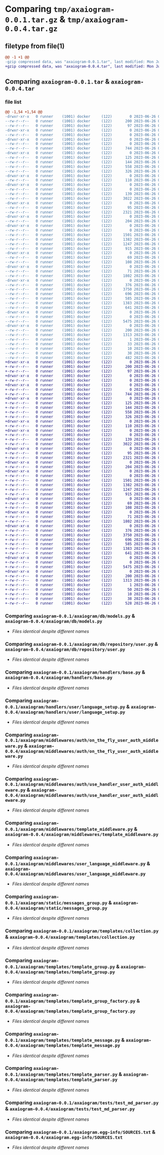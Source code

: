 # Comparing `tmp/axaiogram-0.0.1.tar.gz` & `tmp/axaiogram-0.0.4.tar.gz`

## filetype from file(1)

```diff
@@ -1 +1 @@
-gzip compressed data, was "axaiogram-0.0.1.tar", last modified: Mon Jun 26 07:13:45 2023, max compression
+gzip compressed data, was "axaiogram-0.0.4.tar", last modified: Mon Jun 26 07:20:11 2023, max compression
```

## Comparing `axaiogram-0.0.1.tar` & `axaiogram-0.0.4.tar`

### file list

```diff
@@ -1,54 +1,54 @@
-drwxr-xr-x   0 runner    (1001) docker     (122)        0 2023-06-26 07:13:45.115482 axaiogram-0.0.1/
--rw-r--r--   0 runner    (1001) docker     (122)      200 2023-06-26 07:13:45.115482 axaiogram-0.0.1/PKG-INFO
--rw-r--r--   0 runner    (1001) docker     (122)       97 2023-06-26 07:13:24.000000 axaiogram-0.0.1/README.md
-drwxr-xr-x   0 runner    (1001) docker     (122)        0 2023-06-26 07:13:45.111482 axaiogram-0.0.1/axaiogram/
--rw-r--r--   0 runner    (1001) docker     (122)        0 2023-06-26 07:13:24.000000 axaiogram-0.0.1/axaiogram/__init__.py
-drwxr-xr-x   0 runner    (1001) docker     (122)        0 2023-06-26 07:13:45.111482 axaiogram-0.0.1/axaiogram/db/
--rw-r--r--   0 runner    (1001) docker     (122)        0 2023-06-26 07:13:24.000000 axaiogram-0.0.1/axaiogram/db/__init__.py
--rw-r--r--   0 runner    (1001) docker     (122)      744 2023-06-26 07:13:24.000000 axaiogram-0.0.1/axaiogram/db/models.py
-drwxr-xr-x   0 runner    (1001) docker     (122)        0 2023-06-26 07:13:45.111482 axaiogram-0.0.1/axaiogram/db/repository/
--rw-r--r--   0 runner    (1001) docker     (122)      125 2023-06-26 07:13:24.000000 axaiogram-0.0.1/axaiogram/db/repository/__init__.py
--rw-r--r--   0 runner    (1001) docker     (122)      144 2023-06-26 07:13:24.000000 axaiogram-0.0.1/axaiogram/db/repository/collection.py
--rw-r--r--   0 runner    (1001) docker     (122)      558 2023-06-26 07:13:24.000000 axaiogram-0.0.1/axaiogram/db/repository/user.py
--rw-r--r--   0 runner    (1001) docker     (122)      326 2023-06-26 07:13:24.000000 axaiogram-0.0.1/axaiogram/db/schemas.py
-drwxr-xr-x   0 runner    (1001) docker     (122)        0 2023-06-26 07:13:45.111482 axaiogram-0.0.1/axaiogram/handlers/
--rw-r--r--   0 runner    (1001) docker     (122)      110 2023-06-26 07:13:24.000000 axaiogram-0.0.1/axaiogram/handlers/__init__.py
-drwxr-xr-x   0 runner    (1001) docker     (122)        0 2023-06-26 07:13:45.111482 axaiogram-0.0.1/axaiogram/handlers/auth/
--rw-r--r--   0 runner    (1001) docker     (122)        0 2023-06-26 07:13:24.000000 axaiogram-0.0.1/axaiogram/handlers/auth/__init__.py
--rw-r--r--   0 runner    (1001) docker     (122)      139 2023-06-26 07:13:24.000000 axaiogram-0.0.1/axaiogram/handlers/auth/email_user_auth_handlers.py
--rw-r--r--   0 runner    (1001) docker     (122)     3022 2023-06-26 07:13:24.000000 axaiogram-0.0.1/axaiogram/handlers/base.py
-drwxr-xr-x   0 runner    (1001) docker     (122)        0 2023-06-26 07:13:45.111482 axaiogram-0.0.1/axaiogram/handlers/user/
--rw-r--r--   0 runner    (1001) docker     (122)       95 2023-06-26 07:13:24.000000 axaiogram-0.0.1/axaiogram/handlers/user/__init__.py
--rw-r--r--   0 runner    (1001) docker     (122)     2321 2023-06-26 07:13:24.000000 axaiogram-0.0.1/axaiogram/handlers/user/language_setup.py
-drwxr-xr-x   0 runner    (1001) docker     (122)        0 2023-06-26 07:13:45.111482 axaiogram-0.0.1/axaiogram/middlewares/
--rw-r--r--   0 runner    (1001) docker     (122)      204 2023-06-26 07:13:24.000000 axaiogram-0.0.1/axaiogram/middlewares/__init__.py
-drwxr-xr-x   0 runner    (1001) docker     (122)        0 2023-06-26 07:13:45.111482 axaiogram-0.0.1/axaiogram/middlewares/auth/
--rw-r--r--   0 runner    (1001) docker     (122)        0 2023-06-26 07:13:24.000000 axaiogram-0.0.1/axaiogram/middlewares/auth/__init__.py
--rw-r--r--   0 runner    (1001) docker     (122)     1501 2023-06-26 07:13:24.000000 axaiogram-0.0.1/axaiogram/middlewares/auth/on_the_fly_user_auth_middleware.py
--rw-r--r--   0 runner    (1001) docker     (122)     1382 2023-06-26 07:13:24.000000 axaiogram-0.0.1/axaiogram/middlewares/auth/use_handler_user_auth_middleware.py
--rw-r--r--   0 runner    (1001) docker     (122)     1247 2023-06-26 07:13:24.000000 axaiogram-0.0.1/axaiogram/middlewares/template_middleware.py
--rw-r--r--   0 runner    (1001) docker     (122)      915 2023-06-26 07:13:24.000000 axaiogram-0.0.1/axaiogram/middlewares/user_language_middleware.py
-drwxr-xr-x   0 runner    (1001) docker     (122)        0 2023-06-26 07:13:45.111482 axaiogram-0.0.1/axaiogram/settings/
--rw-r--r--   0 runner    (1001) docker     (122)       69 2023-06-26 07:13:24.000000 axaiogram-0.0.1/axaiogram/settings/__init__.py
--rw-r--r--   0 runner    (1001) docker     (122)      108 2023-06-26 07:13:24.000000 axaiogram-0.0.1/axaiogram/settings/basic.py
-drwxr-xr-x   0 runner    (1001) docker     (122)        0 2023-06-26 07:13:45.115482 axaiogram-0.0.1/axaiogram/static/
--rw-r--r--   0 runner    (1001) docker     (122)       71 2023-06-26 07:13:24.000000 axaiogram-0.0.1/axaiogram/static/__init__.py
--rw-r--r--   0 runner    (1001) docker     (122)     1802 2023-06-26 07:13:24.000000 axaiogram-0.0.1/axaiogram/static/messages_group.py
-drwxr-xr-x   0 runner    (1001) docker     (122)        0 2023-06-26 07:13:45.115482 axaiogram-0.0.1/axaiogram/templates/
--rw-r--r--   0 runner    (1001) docker     (122)      376 2023-06-26 07:13:24.000000 axaiogram-0.0.1/axaiogram/templates/__init__.py
--rw-r--r--   0 runner    (1001) docker     (122)     3750 2023-06-26 07:13:24.000000 axaiogram-0.0.1/axaiogram/templates/collection.py
--rw-r--r--   0 runner    (1001) docker     (122)      696 2023-06-26 07:13:24.000000 axaiogram-0.0.1/axaiogram/templates/template_group.py
--rw-r--r--   0 runner    (1001) docker     (122)      585 2023-06-26 07:13:24.000000 axaiogram-0.0.1/axaiogram/templates/template_group_factory.py
--rw-r--r--   0 runner    (1001) docker     (122)     1383 2023-06-26 07:13:24.000000 axaiogram-0.0.1/axaiogram/templates/template_message.py
--rw-r--r--   0 runner    (1001) docker     (122)      641 2023-06-26 07:13:24.000000 axaiogram-0.0.1/axaiogram/templates/template_parser.py
-drwxr-xr-x   0 runner    (1001) docker     (122)        0 2023-06-26 07:13:45.115482 axaiogram-0.0.1/axaiogram/tests/
--rw-r--r--   0 runner    (1001) docker     (122)        0 2023-06-26 07:13:24.000000 axaiogram-0.0.1/axaiogram/tests/__init__.py
--rw-r--r--   0 runner    (1001) docker     (122)     5475 2023-06-26 07:13:24.000000 axaiogram-0.0.1/axaiogram/tests/test_md_parser.py
-drwxr-xr-x   0 runner    (1001) docker     (122)        0 2023-06-26 07:13:45.111482 axaiogram-0.0.1/axaiogram.egg-info/
--rw-r--r--   0 runner    (1001) docker     (122)      200 2023-06-26 07:13:45.000000 axaiogram-0.0.1/axaiogram.egg-info/PKG-INFO
--rw-r--r--   0 runner    (1001) docker     (122)     1313 2023-06-26 07:13:45.000000 axaiogram-0.0.1/axaiogram.egg-info/SOURCES.txt
--rw-r--r--   0 runner    (1001) docker     (122)        1 2023-06-26 07:13:45.000000 axaiogram-0.0.1/axaiogram.egg-info/dependency_links.txt
--rw-r--r--   0 runner    (1001) docker     (122)       33 2023-06-26 07:13:45.000000 axaiogram-0.0.1/axaiogram.egg-info/requires.txt
--rw-r--r--   0 runner    (1001) docker     (122)       10 2023-06-26 07:13:45.000000 axaiogram-0.0.1/axaiogram.egg-info/top_level.txt
--rw-r--r--   0 runner    (1001) docker     (122)       38 2023-06-26 07:13:45.115482 axaiogram-0.0.1/setup.cfg
--rw-r--r--   0 runner    (1001) docker     (122)      482 2023-06-26 07:13:24.000000 axaiogram-0.0.1/setup.py
+drwxr-xr-x   0 runner    (1001) docker     (122)        0 2023-06-26 07:20:11.690093 axaiogram-0.0.4/
+-rw-r--r--   0 runner    (1001) docker     (122)      200 2023-06-26 07:20:11.690093 axaiogram-0.0.4/PKG-INFO
+-rw-r--r--   0 runner    (1001) docker     (122)       97 2023-06-26 07:19:41.000000 axaiogram-0.0.4/README.md
+drwxr-xr-x   0 runner    (1001) docker     (122)        0 2023-06-26 07:20:11.682093 axaiogram-0.0.4/axaiogram/
+-rw-r--r--   0 runner    (1001) docker     (122)        0 2023-06-26 07:19:41.000000 axaiogram-0.0.4/axaiogram/__init__.py
+drwxr-xr-x   0 runner    (1001) docker     (122)        0 2023-06-26 07:20:11.682093 axaiogram-0.0.4/axaiogram/db/
+-rw-r--r--   0 runner    (1001) docker     (122)        0 2023-06-26 07:19:41.000000 axaiogram-0.0.4/axaiogram/db/__init__.py
+-rw-r--r--   0 runner    (1001) docker     (122)      744 2023-06-26 07:19:41.000000 axaiogram-0.0.4/axaiogram/db/models.py
+drwxr-xr-x   0 runner    (1001) docker     (122)        0 2023-06-26 07:20:11.686093 axaiogram-0.0.4/axaiogram/db/repository/
+-rw-r--r--   0 runner    (1001) docker     (122)      125 2023-06-26 07:19:41.000000 axaiogram-0.0.4/axaiogram/db/repository/__init__.py
+-rw-r--r--   0 runner    (1001) docker     (122)      144 2023-06-26 07:19:41.000000 axaiogram-0.0.4/axaiogram/db/repository/collection.py
+-rw-r--r--   0 runner    (1001) docker     (122)      558 2023-06-26 07:19:41.000000 axaiogram-0.0.4/axaiogram/db/repository/user.py
+-rw-r--r--   0 runner    (1001) docker     (122)      326 2023-06-26 07:19:41.000000 axaiogram-0.0.4/axaiogram/db/schemas.py
+drwxr-xr-x   0 runner    (1001) docker     (122)        0 2023-06-26 07:20:11.686093 axaiogram-0.0.4/axaiogram/handlers/
+-rw-r--r--   0 runner    (1001) docker     (122)      110 2023-06-26 07:19:41.000000 axaiogram-0.0.4/axaiogram/handlers/__init__.py
+drwxr-xr-x   0 runner    (1001) docker     (122)        0 2023-06-26 07:20:11.686093 axaiogram-0.0.4/axaiogram/handlers/auth/
+-rw-r--r--   0 runner    (1001) docker     (122)        0 2023-06-26 07:19:41.000000 axaiogram-0.0.4/axaiogram/handlers/auth/__init__.py
+-rw-r--r--   0 runner    (1001) docker     (122)      139 2023-06-26 07:19:41.000000 axaiogram-0.0.4/axaiogram/handlers/auth/email_user_auth_handlers.py
+-rw-r--r--   0 runner    (1001) docker     (122)     3022 2023-06-26 07:19:41.000000 axaiogram-0.0.4/axaiogram/handlers/base.py
+drwxr-xr-x   0 runner    (1001) docker     (122)        0 2023-06-26 07:20:11.686093 axaiogram-0.0.4/axaiogram/handlers/user/
+-rw-r--r--   0 runner    (1001) docker     (122)       95 2023-06-26 07:19:41.000000 axaiogram-0.0.4/axaiogram/handlers/user/__init__.py
+-rw-r--r--   0 runner    (1001) docker     (122)     2321 2023-06-26 07:19:41.000000 axaiogram-0.0.4/axaiogram/handlers/user/language_setup.py
+drwxr-xr-x   0 runner    (1001) docker     (122)        0 2023-06-26 07:20:11.686093 axaiogram-0.0.4/axaiogram/middlewares/
+-rw-r--r--   0 runner    (1001) docker     (122)      204 2023-06-26 07:19:41.000000 axaiogram-0.0.4/axaiogram/middlewares/__init__.py
+drwxr-xr-x   0 runner    (1001) docker     (122)        0 2023-06-26 07:20:11.686093 axaiogram-0.0.4/axaiogram/middlewares/auth/
+-rw-r--r--   0 runner    (1001) docker     (122)        0 2023-06-26 07:19:41.000000 axaiogram-0.0.4/axaiogram/middlewares/auth/__init__.py
+-rw-r--r--   0 runner    (1001) docker     (122)     1501 2023-06-26 07:19:41.000000 axaiogram-0.0.4/axaiogram/middlewares/auth/on_the_fly_user_auth_middleware.py
+-rw-r--r--   0 runner    (1001) docker     (122)     1382 2023-06-26 07:19:41.000000 axaiogram-0.0.4/axaiogram/middlewares/auth/use_handler_user_auth_middleware.py
+-rw-r--r--   0 runner    (1001) docker     (122)     1247 2023-06-26 07:19:41.000000 axaiogram-0.0.4/axaiogram/middlewares/template_middleware.py
+-rw-r--r--   0 runner    (1001) docker     (122)      915 2023-06-26 07:19:41.000000 axaiogram-0.0.4/axaiogram/middlewares/user_language_middleware.py
+drwxr-xr-x   0 runner    (1001) docker     (122)        0 2023-06-26 07:20:11.686093 axaiogram-0.0.4/axaiogram/settings/
+-rw-r--r--   0 runner    (1001) docker     (122)       69 2023-06-26 07:19:41.000000 axaiogram-0.0.4/axaiogram/settings/__init__.py
+-rw-r--r--   0 runner    (1001) docker     (122)      108 2023-06-26 07:19:41.000000 axaiogram-0.0.4/axaiogram/settings/basic.py
+drwxr-xr-x   0 runner    (1001) docker     (122)        0 2023-06-26 07:20:11.686093 axaiogram-0.0.4/axaiogram/static/
+-rw-r--r--   0 runner    (1001) docker     (122)       71 2023-06-26 07:19:41.000000 axaiogram-0.0.4/axaiogram/static/__init__.py
+-rw-r--r--   0 runner    (1001) docker     (122)     1802 2023-06-26 07:19:41.000000 axaiogram-0.0.4/axaiogram/static/messages_group.py
+drwxr-xr-x   0 runner    (1001) docker     (122)        0 2023-06-26 07:20:11.690093 axaiogram-0.0.4/axaiogram/templates/
+-rw-r--r--   0 runner    (1001) docker     (122)      376 2023-06-26 07:19:41.000000 axaiogram-0.0.4/axaiogram/templates/__init__.py
+-rw-r--r--   0 runner    (1001) docker     (122)     3750 2023-06-26 07:19:41.000000 axaiogram-0.0.4/axaiogram/templates/collection.py
+-rw-r--r--   0 runner    (1001) docker     (122)      696 2023-06-26 07:19:41.000000 axaiogram-0.0.4/axaiogram/templates/template_group.py
+-rw-r--r--   0 runner    (1001) docker     (122)      585 2023-06-26 07:19:41.000000 axaiogram-0.0.4/axaiogram/templates/template_group_factory.py
+-rw-r--r--   0 runner    (1001) docker     (122)     1383 2023-06-26 07:19:41.000000 axaiogram-0.0.4/axaiogram/templates/template_message.py
+-rw-r--r--   0 runner    (1001) docker     (122)      641 2023-06-26 07:19:41.000000 axaiogram-0.0.4/axaiogram/templates/template_parser.py
+drwxr-xr-x   0 runner    (1001) docker     (122)        0 2023-06-26 07:20:11.690093 axaiogram-0.0.4/axaiogram/tests/
+-rw-r--r--   0 runner    (1001) docker     (122)        0 2023-06-26 07:19:41.000000 axaiogram-0.0.4/axaiogram/tests/__init__.py
+-rw-r--r--   0 runner    (1001) docker     (122)     5475 2023-06-26 07:19:41.000000 axaiogram-0.0.4/axaiogram/tests/test_md_parser.py
+drwxr-xr-x   0 runner    (1001) docker     (122)        0 2023-06-26 07:20:11.682093 axaiogram-0.0.4/axaiogram.egg-info/
+-rw-r--r--   0 runner    (1001) docker     (122)      200 2023-06-26 07:20:11.000000 axaiogram-0.0.4/axaiogram.egg-info/PKG-INFO
+-rw-r--r--   0 runner    (1001) docker     (122)     1313 2023-06-26 07:20:11.000000 axaiogram-0.0.4/axaiogram.egg-info/SOURCES.txt
+-rw-r--r--   0 runner    (1001) docker     (122)        1 2023-06-26 07:20:11.000000 axaiogram-0.0.4/axaiogram.egg-info/dependency_links.txt
+-rw-r--r--   0 runner    (1001) docker     (122)       50 2023-06-26 07:20:11.000000 axaiogram-0.0.4/axaiogram.egg-info/requires.txt
+-rw-r--r--   0 runner    (1001) docker     (122)       10 2023-06-26 07:20:11.000000 axaiogram-0.0.4/axaiogram.egg-info/top_level.txt
+-rw-r--r--   0 runner    (1001) docker     (122)       38 2023-06-26 07:20:11.690093 axaiogram-0.0.4/setup.cfg
+-rw-r--r--   0 runner    (1001) docker     (122)      528 2023-06-26 07:19:41.000000 axaiogram-0.0.4/setup.py
```

### Comparing `axaiogram-0.0.1/axaiogram/db/models.py` & `axaiogram-0.0.4/axaiogram/db/models.py`

 * *Files identical despite different names*

### Comparing `axaiogram-0.0.1/axaiogram/db/repository/user.py` & `axaiogram-0.0.4/axaiogram/db/repository/user.py`

 * *Files identical despite different names*

### Comparing `axaiogram-0.0.1/axaiogram/handlers/base.py` & `axaiogram-0.0.4/axaiogram/handlers/base.py`

 * *Files identical despite different names*

### Comparing `axaiogram-0.0.1/axaiogram/handlers/user/language_setup.py` & `axaiogram-0.0.4/axaiogram/handlers/user/language_setup.py`

 * *Files identical despite different names*

### Comparing `axaiogram-0.0.1/axaiogram/middlewares/auth/on_the_fly_user_auth_middleware.py` & `axaiogram-0.0.4/axaiogram/middlewares/auth/on_the_fly_user_auth_middleware.py`

 * *Files identical despite different names*

### Comparing `axaiogram-0.0.1/axaiogram/middlewares/auth/use_handler_user_auth_middleware.py` & `axaiogram-0.0.4/axaiogram/middlewares/auth/use_handler_user_auth_middleware.py`

 * *Files identical despite different names*

### Comparing `axaiogram-0.0.1/axaiogram/middlewares/template_middleware.py` & `axaiogram-0.0.4/axaiogram/middlewares/template_middleware.py`

 * *Files identical despite different names*

### Comparing `axaiogram-0.0.1/axaiogram/middlewares/user_language_middleware.py` & `axaiogram-0.0.4/axaiogram/middlewares/user_language_middleware.py`

 * *Files identical despite different names*

### Comparing `axaiogram-0.0.1/axaiogram/static/messages_group.py` & `axaiogram-0.0.4/axaiogram/static/messages_group.py`

 * *Files identical despite different names*

### Comparing `axaiogram-0.0.1/axaiogram/templates/collection.py` & `axaiogram-0.0.4/axaiogram/templates/collection.py`

 * *Files identical despite different names*

### Comparing `axaiogram-0.0.1/axaiogram/templates/template_group.py` & `axaiogram-0.0.4/axaiogram/templates/template_group.py`

 * *Files identical despite different names*

### Comparing `axaiogram-0.0.1/axaiogram/templates/template_group_factory.py` & `axaiogram-0.0.4/axaiogram/templates/template_group_factory.py`

 * *Files identical despite different names*

### Comparing `axaiogram-0.0.1/axaiogram/templates/template_message.py` & `axaiogram-0.0.4/axaiogram/templates/template_message.py`

 * *Files identical despite different names*

### Comparing `axaiogram-0.0.1/axaiogram/templates/template_parser.py` & `axaiogram-0.0.4/axaiogram/templates/template_parser.py`

 * *Files identical despite different names*

### Comparing `axaiogram-0.0.1/axaiogram/tests/test_md_parser.py` & `axaiogram-0.0.4/axaiogram/tests/test_md_parser.py`

 * *Files identical despite different names*

### Comparing `axaiogram-0.0.1/axaiogram.egg-info/SOURCES.txt` & `axaiogram-0.0.4/axaiogram.egg-info/SOURCES.txt`

 * *Files identical despite different names*

